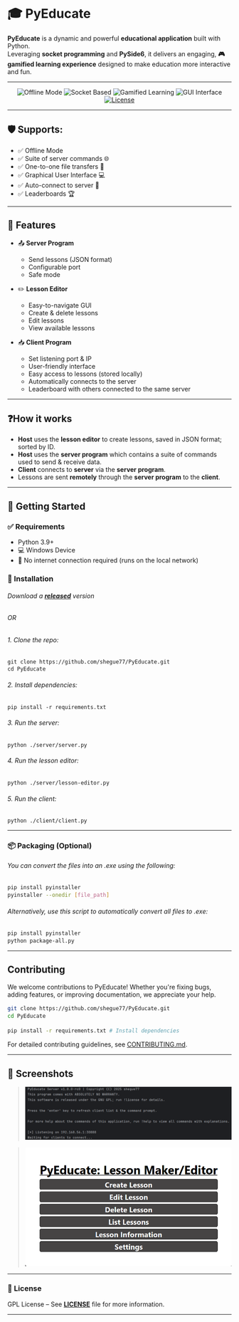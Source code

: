 # 🎓 PyEducate

**PyEducate** is a dynamic and powerful **educational application** built with Python.  
Leveraging **socket programming** and **PySide6**, it delivers an engaging, **🎮 gamified learning experience** designed to make education more interactive and fun.

---

<p align="center">
  <img src="https://img.shields.io/badge/Offline_Mode-Enabled-brightgreen?style=for-the-badge&logo=wifi" alt="Offline Mode">
  <img src="https://img.shields.io/badge/Network-Socket_Based-blue?style=for-the-badge&logo=python" alt="Socket Based">
  <img src="https://img.shields.io/badge/Learning-Gamified-ff69b4?style=for-the-badge&logo=star" alt="Gamified Learning">
  <img src="https://img.shields.io/badge/GUI-PySide6-6f42c1?style=for-the-badge&logo=qt" alt="GUI Interface">
  <a href="https://github.com/shegue77/PyEducate/blob/master/LICENSE">
    <img src="https://img.shields.io/badge/license-GPLv3-6f42c1?style=for-the-badge&logo=github" alt="License">
  </a>
</p>

---

## 🛡️ Supports:

- ✅ Offline Mode
- ✅ Suite of server commands 🌐
- ✅ One-to-one file transfers 📁
- ✅ Graphical User Interface 💻
- ✅ Auto-connect to server 🔄️
- ✅ Leaderboards 🏆
---

## 🎯 Features

- 📤 **Server Program**  
  - Send lessons (JSON format)
  - Configurable port
  - Safe mode


- ✏️ **Lesson Editor**
    - Easy-to-navigate GUI
    - Create & delete lessons
    - Edit lessons
    - View available lessons


- 📥 **Client Program**
  - Set listening port & IP
  - User-friendly interface
  - Easy access to lessons (stored locally)
  - Automatically connects to the server
  - Leaderboard with others connected to the same server

---

## ❓How it works
- **Host** uses the **lesson editor** to create lessons, saved in JSON format; sorted by ID.
- **Host** uses the **server program** which contains a suite of commands used to send & receive data.
- **Client** connects to **server** via the **server program**.
- Lessons are sent **remotely** through the **server program** to the **client**.

---

## 🚀 Getting Started

### ✅ Requirements
- Python 3.9+
- 💻 Windows Device
- 🚫 No internet connection required (runs on the local network)

### 🔧 Installation

###### Download a **[released](https://github.com/shegue77/PyEducate/releases)** version

###### OR

###### 1. Clone the repo:
    git clone https://github.com/shegue77/PyEducate.git
    cd PyEducate

###### 2. Install dependencies:
    pip install -r requirements.txt

###### 3. Run the server:
    python ./server/server.py

###### 4. Run the lesson editor:
    python ./server/lesson-editor.py

###### 5. Run the client:
    python ./client/client.py

---

### 📦 Packaging (Optional)
###### You can convert the files into an .exe using the following:
``` bash
pip install pyinstaller
pyinstaller --onedir [file_path]
```

###### Alternatively, use this script to automatically convert all files to .exe:
``` bash
pip install pyinstaller
python package-all.py
```

---

## Contributing
We welcome contributions to PyEducate! Whether you're fixing bugs, adding features, or improving documentation, we appreciate your help.

``` bash
git clone https://github.com/shegue77/PyEducate.git
cd PyEducate

pip install -r requirements.txt # Install dependencies
```


For detailed contributing guidelines, see [CONTRIBUTING.md](CONTRIBUTING.md).

---

## 📸 Screenshots

> ![Server](assets/server.png)

> ![Lesson Editor](assets/lesson-editor.png)

---

### 📢 License
GPL License – See **[LICENSE](LICENSE)** file for more information.

---